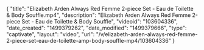 {
    "title": "Elizabeth Arden Always Red Femme 2-piece Set - Eau de Toilette &amp; Body Souffle.mp4",
    "description": "Elizabeth Arden Always Red Femme 2-piece Set - Eau de Toilette &amp; Body Souffle",
    "videoid": "103604336",
    "date_created": "1499379262",
    "date_modified": "1499379666",
    "type": "captivate",
    "layout": "video",
    "url": "\/v\/elizabeth-arden-always-red-femme-2-piece-set-eau-de-toilette-amp-body-souffle-mp4\/103604336"
}